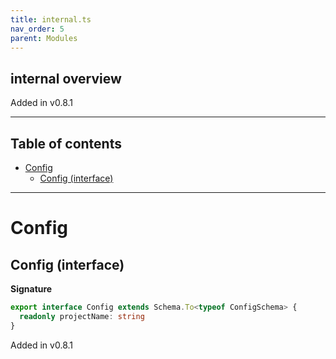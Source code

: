 ```yaml
---
title: internal.ts
nav_order: 5
parent: Modules
---
```


## internal overview

Added in v0.8.1

---

<h2 class="text-delta">Table of contents</h2>

- [Config](#config)
  - [Config (interface)](#config-interface)

---

# Config

## Config (interface)

**Signature**

```ts
export interface Config extends Schema.To<typeof ConfigSchema> {
  readonly projectName: string
}
```

Added in v0.8.1
